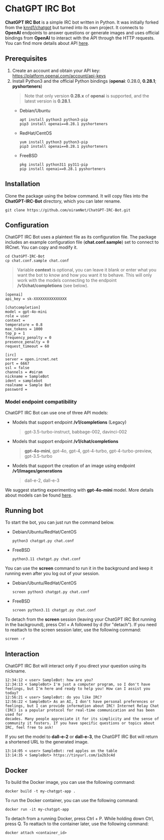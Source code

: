 # ChatGPT IRC Bot
__ChatGPT IRC Bot__ is a simple IRC bot written in Python. It was initially forked from the [knrd1/chatgpt](https://github.com/knrd1/chatgpt) but turned into its own project. It connects to __OpenAI__ endpoints to answer questions or generate images and uses official bindings from __OpenAI__ to interact with the API through the HTTP requests. You can find more details about API [here](https://platform.openai.com/docs/api-reference).

## Prerequisites
1. Create an account and obtain your API key: https://platform.openai.com/account/api-keys
2. Install Python3 and the official Python bindings (__openai__: 0.28.0, __0.28.1__; __pyshorteners__)
   > Note that only version __0.28.x__ of __openai__ is supported, and the latest version is __0.28.1__.
   * Debian/Ubuntu
     ```
     apt install python3 python3-pip
     pip3 install openai==0.28.1 pyshorteners
     ```
   * RedHat/CentOS
     ```
     yum install python3 python3-pip
     pip3 install openai==0.28.1 pyshorteners
     ```
   * FreeBSD
     ```
     pkg install python311 py311-pip
     pip install openai==0.28.1 pyshorteners
     ```

## Installation
Clone the package using the below command. It will copy files into the __ChatGPT-IRC-Bot__ directory, which you can later rename.
```
git clone https://github.com/oiramNet/ChatGPT-IRC-Bot.git
```

## Configuration
ChatGPT IRC Bot uses a plaintext file as its configuration file. The package includes an example configuration file (__chat.conf.sample__) set to connect to IRCnet. You can copy and modify it.
```
cd ChatGPT-IRC-Bot
cp chat.conf.sample chat.conf
```
> Variable __context__ is optional, you can leave it blank or enter what you want the bot to know and how you want it to behave. This will only work with the models connecting to the endpoint __/v1/chat/completions__ (see below).

```
[openai]
api_key = sk-XXXXXXXXXXXXXXX

[chatcompletion]
model = gpt-4o-mini
role = user
context = 
temperature = 0.8
max_tokens = 1000
top_p = 1
frequency_penalty = 0
presence_penalty = 0
request_timeout = 60

[irc]
server = open.ircnet.net
port = 6667
ssl = false
channels = #oiram
nickname = SampleBot
ident = samplebot
realname = Sample Bot
password = 
```

### Model endpoint compatibility
ChatGPT IRC Bot can use one of three API models:
* Models that support endpoint __/v1/completions__ (Legacy)
  > gpt-3.5-turbo-instruct, babbage-002, davinci-002
* Models that support endpoint __/v1/chat/completions__
  > __gpt-4o-mini__, gpt-4o, gpt-4, gpt-4-turbo, gpt-4-turbo-preview, gpt-3.5-turbo
* Models that support the creation of an image using endpoint __/v1/images/generations__
  > dall-e-2, dall-e-3

We suggest starting experimenting with __gpt-4o-mini__ model. More details about models can be found [here](https://platform.openai.com/docs/models).

## Running bot
To start the bot, you can just run the command below.
* Debian/Ubuntu/RedHat/CentOS
  ```
  python3 chatgpt.py chat.conf
  ```
* FreeBSD
  ```
  python3.11 chatgpt.py chat.conf
  ```

You can use the __screen__ command to run it in the background and keep it running even after you log out of your session.
* Debian/Ubuntu/RedHat/CentOS
  ```
  screen python3 chatgpt.py chat.conf
  ```
* FreeBSD
  ```
  screen python3.11 chatgpt.py chat.conf
  ```

To detach from the __screen__ session (leaving your ChatGPT IRC Bot running in the background), press Ctrl + A followed by d (for "detach").
If you need to reattach to the screen session later, use the following command:
```
screen -r
```

## Interaction
ChatGPT IRC Bot will interact only if you direct your question using its nickname.
```
12:34:12 < user> SampleBot: how are you?
12:34:13 < SampleBot> I'm just a computer program, so I don't have feelings, but I'm here and ready to help you! How can I assist you today?
12:56:21 < user> SampleBot: do you like IRC?
12:56:22 < SampleBot> As an AI, I don't have personal preferences or feelings, but I can provide information about IRC! Internet Relay Chat (IRC) is a popular protocol for real-time communication and has been used for
decades. Many people appreciate it for its simplicity and the sense of community it fosters. If you have specific questions or topics about IRC, feel free to ask!
```

If you set the model to __dall-e-2__ or __dall-e-3__, the ChatGPT IRC Bot will return a shortened URL to the generated image.
```
13:14:05 < user> SampleBot: red apples on the table
13:14:35 < SampleBot> https://tinyurl.com/1a2b3c4d
```

## Docker
To build the Docker image, you can use the following command:
```
docker build -t my-chatgpt-app .
```
To run the Docker container, you can use the following command:
```
docker run -it my-chatgpt-app
```
To detach from a running Docker, press Ctrl + P. While holding down Ctrl, press Q.
To reattach to the container later, use the following command:
```
docker attach <container_id>
```
